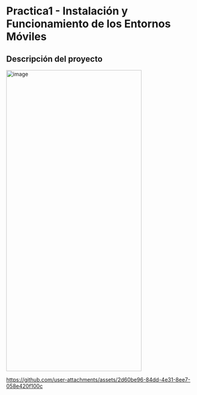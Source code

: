 # Practica1 - Instalación y Funcionamiento de los Entornos Móviles
## Descripción del proyecto


<img width="360" height="800" alt="image" src="https://github.com/user-attachments/assets/b53d6207-262b-49f0-8fe8-daf7c608ccc1" />

https://github.com/user-attachments/assets/2d60be96-84dd-4e31-8ee7-058e420f100c


